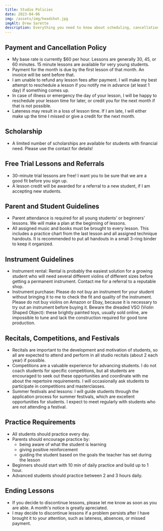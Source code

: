 ```yaml
---
title: Studio Policies
date: 2023-04-06
img: /assets/img/headshot.jpg
imgAlt: Drew Sarette
description: Everything you need to know about scheduling, cancellations, payment, instruments, etc...
---
```


## Payment and Cancellation Policy
- My base rate is currently $60 per hour. Lessons are generally 30, 45, or 60 minutes. 15 minute lessons are available for very young students.
- Payment for the month is due by the first lesson of that month. An invoice will be sent before that.
- I am unable to refund any lesson fees after payment. I will make my best attempt to reschedule a lesson if you notify me in advance (at least 1 day) if something comes up.
- In case of illness or emergency the day of your lesson, I will be happy to reschedule your lesson time for later, or credit you for the next month if that is not possible.
- Lateness may result in a loss of lesson time. If I am late, I will either make up the time I missed or give a credit for the next month.

## Scholarship 
- A limited number of scholarships are available for students with financial need. Please use the contact for details!

## Free Trial Lessons and Referrals
- 30-minute trial lessons are free! I want you to be sure that we are a good fit before you sign up.
- A lesson credit will be awarded for a referral to a new student, if I am accepting new students.

## Parent and Student Guidelines
- Parent attendance is required for all young students’ or beginners’ lessons. We will make a plan at the beginning of lessons.
- All assigned music and books must be brought to every lesson. This includes a practice chart from the last lesson and all assigned technique handouts. It is recommended to put all handouts in a small 3-ring binder to keep it organized.

## Instrument Guidelines
- Instrument rental: Rental is probably the easiest solution for a growing student who will need several different violins of different sizes before getting a permanent instrument. Contact me for a referral to a reputable shop.
- Instrument purchase: Please do not buy an instrument for your student without bringing it to me to check the fit and quality of the instrument. Please do not buy violins on Amazon or Ebay, because it is necessary to try out an instrument before buying it. Beware the dreaded VSO (Violin Shaped Object): these brightly painted toys, usually sold online, are impossible to tune and lack the construction required for good tone production.

## Recitals, Competitions, and Festivals
- Recitals are important to the development and motivation of students, so all are expected to attend and perform in all studio recitals (about 2 each year) if possible.
- Competitions are a valuable experience for advancing students. I do not coach students for specific competitions, but all students are encouraged to seek out these opportunities and coordinate with me about the repertoire requirements. I will occasionally ask students to participate in competitions and masterclasses.
- Summer festivals and lessons: I will guide students through the application process for summer festivals, which are excellent opportunities for students. I expect to meet regularly with students who are not attending a festival.

## Practice Requirements
- All students should practice every day.
- Parents should encourage practice by:
    - being aware of what the student is learning
    - giving positive reinforcement
    - guiding the student based on the goals the teacher has set during the lesson
- Beginners should start with 10 min of daily practice and build up to 1 hour.
- Advanced students should practice between 2 and 3 hours daily.

## Ending Lessons
- If you decide to discontinue lessons, please let me know as soon as you are able. A month's notice is greatly apreciated.
- I may decide to discontinue lessons if a problem persists after I have brought it to your attention, such as lateness, absences, or missed payment.
